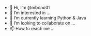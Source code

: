- 👋 Hi, I’m @mbono01
- 👀 I’m interested in ...
- 🌱 I’m currently learning Python & Java
- 💞️ I’m looking to collaborate on ...
- 📫 How to reach me ...

<!---
mbono01/mbono01 is a ✨ special ✨ repository because its `README.md` (this file) appears on your GitHub profile.
You can click the Preview link to take a look at your changes.
--->
